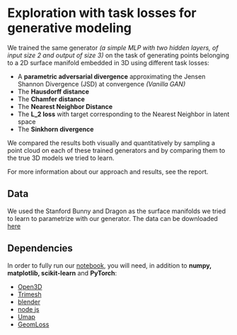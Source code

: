 # Exploration with task losses for generative modeling


We trained the same generator *(a simple MLP with two hidden layers, of input size 2 and output of size 3)* on the task of generating points belonging to a 2D surface manifold embedded in 3D 
using different task losses:

* A **parametric adversarial divergence** approximating the Jensen Shannon Divergence (JSD) at convergence *(Vanilla GAN)*
* The **Hausdorff distance**
* The **Chamfer distance**
* The **Nearest Neighbor Distance**
* The **L_2 loss** with target corresponding to the Nearest Neighbor in latent space
* The **Sinkhorn divergence**

We compared the results both visually and quantitatively by sampling a point cloud on each of these trained generators and by comparing them to the true 3D models we tried to learn.

For more information about our approach and results, see the report.

## Data

We used the Stanford Bunny and Dragon as the surface manifolds we tried to learn to parametrize with our generator. The data can be downloaded [here](https://www.cc.gatech.edu/projects/large_models/)

## Dependencies

In order to fully run our [notebook](https://nbviewer.jupyter.org/github/AdelNabli/Courses-Udem/blob/master/IFT%206132%20-%20StrucPred%26Opt/Project/IFT%206132%20-%20Project.ipynb), you will need, in addition to **numpy, matplotlib, scikit-learn** and **PyTorch**:

* [Open3D](http://www.open3d.org/docs/release/index.html)
* [Trimesh](https://trimsh.org/index.html)
* [blender](https://www.blender.org/)
* [node js](https://nodejs.org/en/download/package-manager/)
* [Umap](https://umap-learn.readthedocs.io/en/latest/)
* [GeomLoss](http://www.kernel-operations.io/geomloss/)
